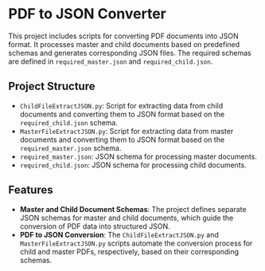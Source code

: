 # PDF to JSON Converter

This project includes scripts for converting PDF documents into JSON format. It processes master and child documents based on predefined schemas and generates corresponding JSON files. The required schemas are defined in `required_master.json` and `required_child.json`.

## Project Structure

- `ChildFileExtractJSON.py`: Script for extracting data from child documents and converting them to JSON format based on the `required_child.json` schema.
- `MasterFileExtractJSON.py`: Script for extracting data from master documents and converting them to JSON format based on the `required_master.json` schema.
- `required_master.json`: JSON schema for processing master documents.
- `required_child.json`: JSON schema for processing child documents.

## Features

- **Master and Child Document Schemas**: The project defines separate JSON schemas for master and child documents, which guide the conversion of PDF data into structured JSON.
- **PDF to JSON Conversion**: The `ChildFileExtractJSON.py` and `MasterFileExtractJSON.py` scripts automate the conversion process for child and master PDFs, respectively, based on their corresponding schemas.
